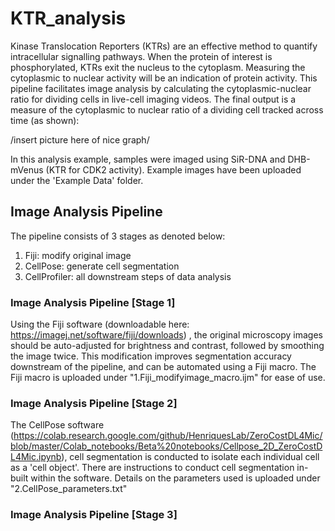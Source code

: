 # KTR_analysis

Kinase Translocation Reporters (KTRs) are an effective method to quantify intracellular signalling pathways. When the protein of interest is phosphorylated, KTRs exit the nucleus to the cytoplasm. Measuring the cytoplasmic to nuclear activity will be an indication of protein activity. This pipeline facilitates image analysis by calculating the cytoplasmic-nuclear ratio for dividing cells in live-cell imaging videos. The final output is a measure of the cytoplasmic to nuclear ratio of a dividing cell tracked across time (as shown): 

/insert picture here of nice graph/

In this analysis example, samples were imaged using SiR-DNA and DHB-mVenus (KTR for CDK2 activity). Example images have been uploaded under the 'Example Data' folder.

## Image Analysis Pipeline 

The pipeline consists of 3 stages as denoted below: 
1. Fiji: modify original image
2. CellPose: generate cell segmentation
3. CellProfiler: all downstream steps of data analysis

### Image Analysis Pipeline [Stage 1] 
Using the Fiji software (downloadable here: https://imagej.net/software/fiji/downloads) , the original microscopy images should be auto-adjusted for brightness and contrast, followed by smoothing the image twice. This modification improves segmentation accuracy downstream of the pipeline, and can be automated using a Fiji macro. The Fiji macro is uploaded under "1.Fiji_modifyimage_macro.ijm" for ease of use. 

### Image Analysis Pipeline [Stage 2] 
The CellPose software (https://colab.research.google.com/github/HenriquesLab/ZeroCostDL4Mic/blob/master/Colab_notebooks/Beta%20notebooks/Cellpose_2D_ZeroCostDL4Mic.ipynb), cell segmentation is conducted to isolate each individual cell as a 'cell object'. There are instructions to conduct cell segmentation in-built within the software. Details on the parameters used is uploaded under "2.CellPose_parameters.txt"

### Image Analysis Pipeline [Stage 3] 


